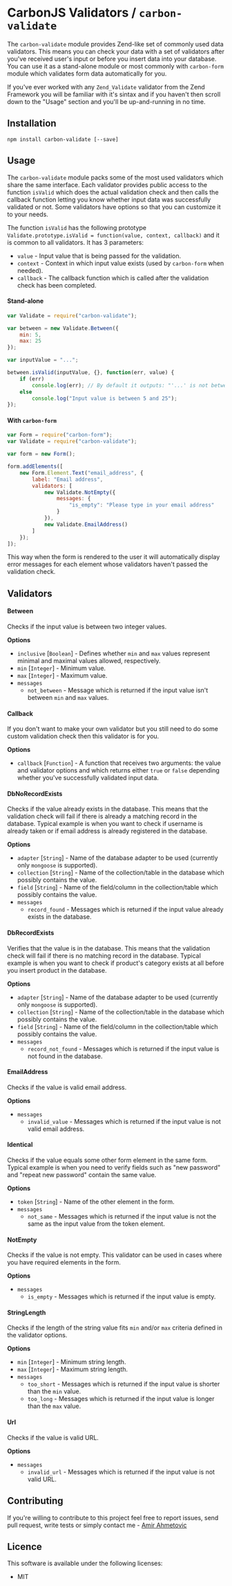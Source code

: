 # CarbonJS Validators / `carbon-validate` <a id="intro"></a>
The `carbon-validate` module provides Zend-like set of commonly used data validators. This means you can check your data with  a set of validators after you've received user's input or before you insert data into your database. You can use it as a stand-alone module or most commonly with `carbon-form` module which validates form data automatically for you.

If you've ever worked with any `Zend_Validate` validator from the Zend Framework you will be familiar with it's sintax and if you haven't then scroll down to the "Usage" section and you'll be up-and-running in no time.


## Installation <a id="installation"></a>
```
npm install carbon-validate [--save]
```

## Usage <a id="usage"></a>
The `carbon-validate` module packs some of the most used validators which share the same interface. Each validator provides public access to the function `isValid` which does the actual validation check and then calls the callback function letting you know whether input data was successfully validated or not. Some validators have options so that you can customize it to your needs.

The function `isValid` has the following prototype `Validate.prototype.isValid = function(value, context, callback)` and it is common to all validators. It has 3 parameters:
* `value` - Input value that is being passed for the validation.
* `context` - Context in which input value exists (used by `carbon-form` when needed).
* `callback` - The callback function which is called after the validation check has been completed.

#### Stand-alone <a id="stand-alone"></a>
```js
var Validate = require("carbon-validate");

var between = new Validate.Between({
    min: 5,
    max: 25
});

var inputValue = "...";

between.isValid(inputValue, {}, function(err, value) {
    if (err)
        console.log(err); // By default it outputs: "'...' is not between '5' and '25'"
    else
        console.log("Input value is between 5 and 25");
});

```

#### With `carbon-form` <a id="with-carbon-form"></a>
```js
var Form = require("carbon-form");
var Validate = require("carbon-validate");

var form = new Form();

form.addElements([
    new Form.Element.Text("email_address", {
        label: "Email address",
        validators: [
            new Validate.NotEmpty({
                messages: {
                    "is_empty": "Please type in your email address"
                }
            }),
            new Validate.EmailAddress()
        ]
    });
]);
```

This way when the form is rendered to the user it will automatically display error messages for each element whose validators haven't passed the validation check.

## Validators <a id="validators"></a>
#### Between <a id="between-validator"></a>
Checks if the input value is between two integer values.

**Options**
* `inclusive` [`Boolean`] - Defines whether `min` and `max` values represent minimal and maximal values allowed, respectively.
* `min` [`Integer`] - Minimum value.
* `max` [`Integer`] - Maximum value.
* `messages`
  * `not_between` - Message which is returned if the input value isn't between `min` and `max` values.

#### Callback <a id="callback-validator"></a>
If you don't want to make your own validator but you still need to do some custom validation check then this validator is for you.

**Options**
* `callback` [`Function`] - A function that receives two arguments: the value and validator options and which returns either `true` or `false` depending whether you've successfully validated input data.

#### DbNoRecordExists <a id="dbnorecordexists-validator"></a>
Checks if the value already exists in the database. This means that the validation check will fail if there is already a matching record in the database. Typical example is when you want to check if username is already taken or if email address is already registered in the database.

**Options**
* `adapter` [`String`] - Name of the database adapter to be used (currently only `mongoose` is supported).
* `collection` [`String`] - Name of the collection/table in the database which possibly contains the value.
* `field` [`String`] - Name of the field/column in the collection/table which possibly contains the value.
* `messages`
  * `record_found` - Messages which is returned if the input value already exists in the database.

#### DbRecordExists <a id="dbrecordexists-validator"></a>
Verifies that the value is in the database. This means that the validation check will fail if there is no matching record in the database. Typical example is when you want to check if product's category exists at all before you insert product in the database.

**Options**
* `adapter` [`String`] - Name of the database adapter to be used (currently only `mongoose` is supported).
* `collection` [`String`] - Name of the collection/table in the database which possibly contains the value.
* `field` [`String`] - Name of the field/column in the collection/table which possibly contains the value.
* `messages`
  * `record_not_found` - Messages which is returned if the input value is not found in the database.

#### EmailAddress <a id="emailaddress-validator"></a>
Checks if the value is valid email address.

**Options**
* `messages`
  * `invalid_value` - Messages which is returned if the input value is not valid email address.

#### Identical <a id="identical-validator"></a>
Checks if the value equals some other form element in the same form. Typical example is when you need to verify fields such as "new password" and "repeat new password" contain the same value.

**Options**
* `token` [`String`] - Name of the other element in the form.
* `messages`
  * `not_same` - Messages which is returned if the input value is not the same as the input value from the token element.

#### NotEmpty <a id="notempty-validator"></a>
Checks if the value is not empty. This validator can be used in cases where you have required elements in the form.

**Options**
* `messages`
  * `is_empty` - Messages which is returned if the input value is empty.

#### StringLength <a id="stringlength-validator"></a>
Checks if the length of the string value fits `min` and/or `max` criteria defined in the validator options.

**Options**
* `min` [`Integer`] - Minimum string length.
* `max` [`Integer`] - Maximum string length.
* `messages`
  * `too_short` - Messages which is returned if the input value is shorter than the `min` value.
  * `too_long` - Messages which is returned if the input value is longer than the `max` value.

#### Url <a id="url-validator"></a>
Checks if the value is valid URL.

**Options**
* `messages`
  * `invalid_url` - Messages which is returned if the input value is not valid URL.

## Contributing <a id="contributing"></a>
If you're willing to contribute to this project feel free to report issues, send pull request, write tests or simply contact me - [Amir Ahmetovic](https://github.com/choxnox)

## Licence
This software is available under the following licenses:

  * MIT
